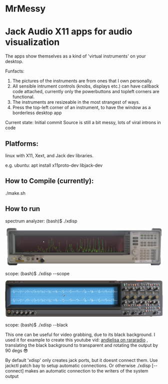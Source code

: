  # MrMessy
Jack Audio X11 apps for audio visualization
===========================================

The apps show themselves as a kind of 'virtual instruments' on your desktop.

Funfacts:
1) The pictures of the instruments are from ones that I own personally.
2) All sensible intrument controls (knobs, displays etc.) can have callback code attached, currently only the powerbuttons and topleft corners are functional.
3) The instruments are resizeable in the most strangest of ways.
4) Press the top-left corner of an instrument, to have the window as a borderless desktop app

Current state: Initial commit
Source is still a bit messy, lots of viral introns in code

Platforms:
----------
linux with X11, Xext, and Jack dev libraries.

e.g. ubuntu:
apt install x11proto-dev libjack-dev

How to Compile (currently):
---------------------------

./make.sh

How to run
----------

spectrum analyzer:
(bash)$ ./xdisp

![spectrum-analyzer](https://github.com/noudio/MrMessy/blob/main/doc/xdisp-spectrum-analyzer.png)

scope:
(bash)$ ./xdisp --scope

![scope](https://github.com/noudio/MrMessy/blob/main/doc/xdisp-scope.png)

scope:
(bash)$ ./xdisp --black

This one can be useful for video grabbing, due to its black background. I used it for example to create this youtube vid: [andjelisa on rararadio](https://youtu.be/DI8FW4kV9h8?list=PL6jUM7gk5v0XpZLoLPm6GyWbw1ySJ1M1x&t=6864) , translating the black background to transparent and rotating the output by 90 degs 😎

By default 'xdisp' only creates jack ports, but it doesnt connect them.
Use jackctl patch bay to setup automatic connections.
Or otherwise ./xdisp [--connect] makes an automatic connection to the writers of the
system output
